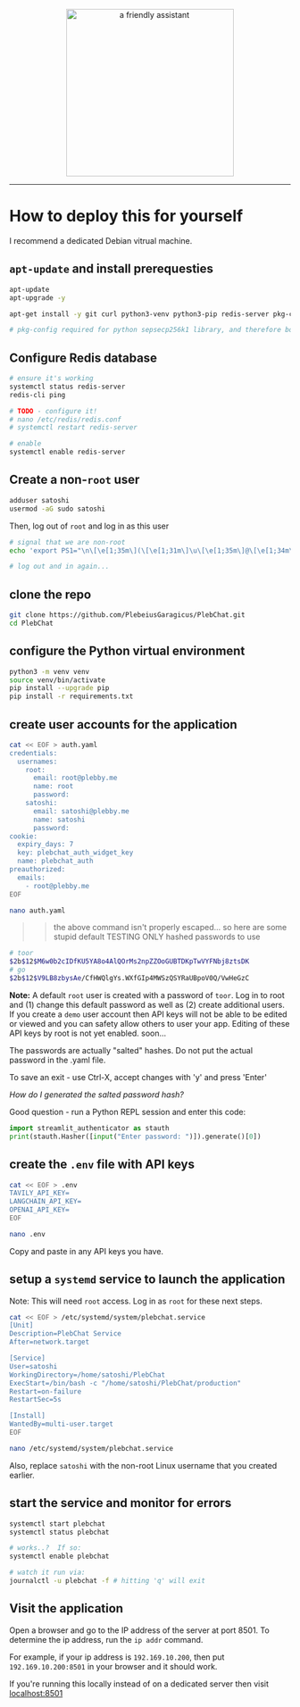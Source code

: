 <div align="center">
<figure>
    <img src="./assets/assistant2sm.png" alt="a friendly assistant" height="300px">
</figure>
</div>

---


# How to deploy this for yourself

I recommend a dedicated Debian vitrual machine.

## `apt-update` and install prerequesties

```sh
apt-update
apt-upgrade -y

apt-get install -y git curl python3-venv python3-pip redis-server pkg-config

# pkg-config required for python sepsecp256k1 library, and therefore bolt11 library

```

## Configure Redis database
```sh
# ensure it's working
systemctl status redis-server
redis-cli ping

# TODO - configure it!
# nano /etc/redis/redis.conf
# systemctl restart redis-server

# enable
systemctl enable redis-server

```





## Create a non-`root` user

```sh
adduser satoshi
usermod -aG sudo satoshi
```

Then, log out of `root` and log in as this user

```sh
# signal that we are non-root
echo 'export PS1="\n\[\e[1;35m\](\[\e[1;31m\]\u\[\e[1;35m\]@\[\e[1;34m\]\h\[\e[1;35m\]) [\w] \[\e[33;3m\]\A\[\e[0m\] \[\e[1;36m\]\$ \[\e[0m\]\n"' >> ~/.bashrc

# log out and in again...
```

## clone the repo

```sh
git clone https://github.com/PlebeiusGaragicus/PlebChat.git
cd PlebChat
```

## configure the Python virtual environment

```sh
python3 -m venv venv
source venv/bin/activate
pip install --upgrade pip
pip install -r requirements.txt
```

## create user accounts for the application

```sh
cat << EOF > auth.yaml
credentials:
  usernames:
    root:
      email: root@plebby.me
      name: root
      password: 
    satoshi:
      email: satoshi@plebby.me
      name: satoshi
      password: 
cookie:
  expiry_days: 7
  key: plebchat_auth_widget_key
  name: plebchat_auth
preauthorized:
  emails:
    - root@plebby.me
EOF

nano auth.yaml
```

>> the above command isn't properly escaped... so here are some stupid default TESTING ONLY hashed passwords to use

```sh
# toor
$2b$12$M6w0b2cIDfKU5YA8o4AlQOrMs2npZZOoGUBTDKpTwVYFNbj8ztsDK
# go
$2b$12$V9LB8zbysAe/CfHWQlgYs.WXfGIp4MWSzQSYRaUBpoV0Q/VwHeGzC
```

**Note:** A default `root` user is created with a password of `toor`.  Log in to root and (1) change this default password as well as (2) create additional users.  If you create a `demo` user account then API keys will not be able to be edited or viewed and you can safety allow others to user your app.  Editing of these API keys by root is not yet enabled.  soon...

The passwords are actually "salted" hashes.  Do not put the actual password in the .yaml file.

To save an exit - use Ctrl-X, accept changes with 'y' and press 'Enter'

*How do I generated the salted password hash?*

Good question - run a Python REPL session and enter this code:

```python
import streamlit_authenticator as stauth
print(stauth.Hasher([input("Enter password: ")]).generate()[0])
```

## create the `.env` file with API keys

```sh
cat << EOF > .env
TAVILY_API_KEY=
LANGCHAIN_API_KEY=
OPENAI_API_KEY=
EOF

nano .env
```

Copy and paste in any API keys you have.

## setup a `systemd` service to launch the application

Note: This will need `root` access.  Log in as `root` for these next steps.


```sh
cat << EOF > /etc/systemd/system/plebchat.service
[Unit]
Description=PlebChat Service
After=network.target

[Service]
User=satoshi
WorkingDirectory=/home/satoshi/PlebChat
ExecStart=/bin/bash -c "/home/satoshi/PlebChat/production"
Restart=on-failure
RestartSec=5s

[Install]
WantedBy=multi-user.target
EOF

nano /etc/systemd/system/plebchat.service
```

Also, replace `satoshi` with the non-root Linux username that you created earlier.

## start the service and monitor for errors

```sh
systemctl start plebchat
systemctl status plebchat

# works..?  If so:
systemctl enable plebchat

# watch it run via:
journalctl -u plebchat -f # hitting 'q' will exit
```

## Visit the application

Open a browser and go to the IP address of the server at port 8501. To determine the ip address, run the `ip addr` command.

For example, if your ip address is `192.169.10.200`, then put `192.169.10.200:8501` in your browser and it should work.

If you're running this locally instead of on a dedicated server then visit [localhost:8501](http://localhost:8501)
